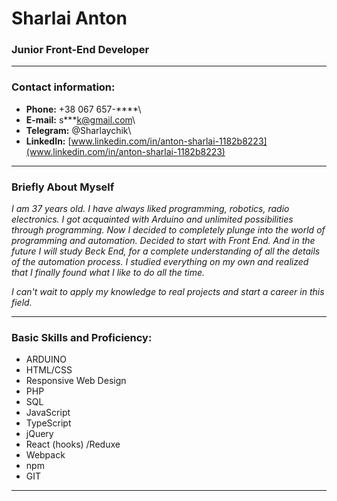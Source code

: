 # Sharlai Anton #
### Junior Front-End Developer

---
### Contact information:
* **Phone:** +38 067 657-****\
* **E-mail:** s\*\*\*k@gmail.com\
* **Telegram:** \@Sharlaychik\
* **LinkedIn:** [www.linkedin.com/in/anton-sharlai-1182b8223](www.linkedin.com/in/anton-sharlai-1182b8223)

---
### Briefly About Myself #
_I am 37 years old. I have always liked programming, robotics, radio electronics. I got acquainted with Arduino and unlimited possibilities through programming. Now I decided to completely plunge into the world of programming and automation. Decided to start with Front End. And in the future I will study Beck End, for a complete understanding of all the details of the automation process. I studied everything on my own and realized that I finally found what I like to do all the time._

_I can't wait to apply my knowledge to real projects and start a career in this field._

---
### Basic Skills and Proficiency:
  * ARDUINO
  * HTML/CSS
  * Responsive Web Design
  * PHP
  * SQL
  * JavaScript
  * TypeScript
  * jQuery
  * React (hooks) /Reduxe
  * Webpack
  * npm
  * GIT

---
